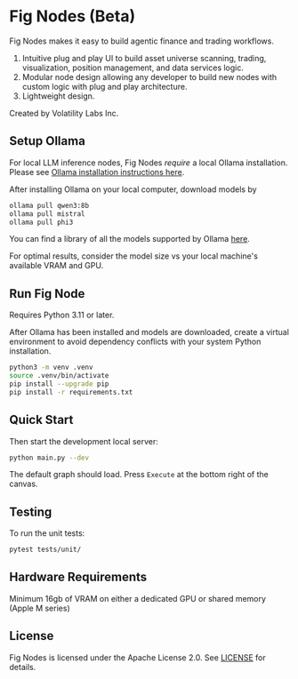 # Fig Nodes (Beta)

Fig Nodes makes it easy to build agentic finance and trading workflows.  

1. Intuitive plug and play UI to build asset universe scanning, trading, visualization, position management, and data services logic. 
2. Modular node design allowing any developer to build new nodes with custom logic with plug and play architecture. 
3. Lightweight design.

Created by Volatility Labs Inc. 

## Setup Ollama

For local LLM inference nodes, Fig Nodes *require* a local Ollama installation. Please see [Ollama installation instructions here](https://github.com/ollama/ollama).

After installing Ollama on your local computer, download models by

```bash
ollama pull qwen3:8b
ollama pull mistral
ollama pull phi3
```

You can find a library of all the models supported by Ollama [here](https://ollama.com/library).

For optimal results, consider the model size vs your local machine's available VRAM and GPU. 

## Run Fig Node

Requires Python 3.11 or later.

After Ollama has been installed and models are downloaded, create a virtual environment to avoid dependency conflicts with your system Python installation.

```bash
python3 -m venv .venv
source .venv/bin/activate
pip install --upgrade pip
pip install -r requirements.txt
```

## Quick Start

Then start the development local server:

```bash
python main.py --dev
```

The default graph should load. Press `Execute` at the bottom right of the canvas. 

## Testing

To run the unit tests:

```bash
pytest tests/unit/
``` 

## Hardware Requirements

Minimum 16gb of VRAM on either a dedicated GPU or shared memory (Apple M series)

## License
Fig Nodes is licensed under the Apache License 2.0. See [LICENSE](LICENSE) for details.
